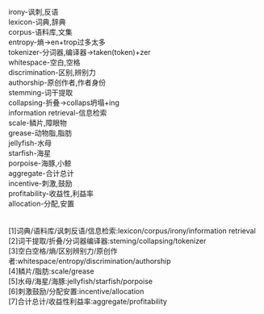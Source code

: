 irony-讽刺,反语<br>
lexicon-词典,辞典<br>
corpus-语料库,文集<br>
entropy-熵->en+trop过多太多<br>
tokenizer-分词器,编译器->taken(token)+zer<br>
whitespace-空白,空格<br>
discrimination-区别,辨别力<br>
authorship-原创作者,作者身份<br>
stemming-词干提取<br>
collapsing-折叠->collaps坍塌+ing<br>
information retrieval-信息检索<br>
scale-鳞片,障眼物<br>
grease-动物脂,脂肪<br>
jellyfish-水母<br>
starfish-海星<br>
porpoise-海豚,小鲸<br>
aggregate-合计总计<br>
incentive-刺激,鼓励<br>
profitability-收益性,利益率<br>
allocation-分配,安置<br>
<br>
<br>
[1]词典/语料库/讽刺反语/信息检索:lexicon/corpus/irony/information retrieval<br>
[2]词干提取/折叠/分词器编译器:steming/collapsing/tokenizer<br>
[3]空白空格/熵/区别辨别力/原创作者:whitespace/entropy/discrimination/authorship<br>
[4]鳞片/脂肪:scale/grease<br>
[5]水母/海星/海豚:jellyfish/starfish/porpoise<br>
[6]刺激鼓励/分配安置:incentive/allocation<br>
[7]合计总计/收益性利益率:aggregate/profitability<br>
<br>
<br>